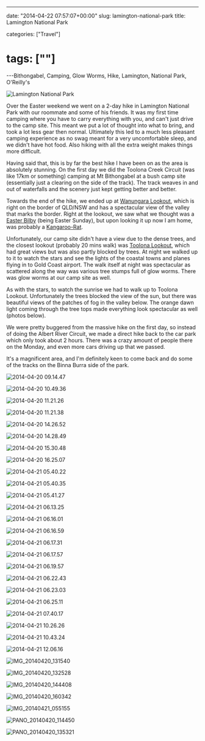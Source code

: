 ---

date: "2014-04-22 07:57:07+00:00"
slug: lamington-national-park
title: Lamington National Park

categories: ["Travel"]
# tags: [""]
---Bithongabel, Camping, Glow Worms, Hike, Lamington, National Park, O'Reilly's

![Lamington National Park](01-lamington-national-park.jpg)

Over the Easter weekend we went on a 2-day hike in Lamington National Park with our roommate and some of his friends. It was my first time camping where you have to carry everything with you, and can't just drive to the camp site. This meant we put a lot of thought into what to bring, and took a lot less gear then normal. Ultimately this led to a much less pleasant camping experience as no swag meant for a very uncomfortable sleep, and we didn't have hot food. Also hiking with all the extra weight makes things more difficult.

Having said that, this is by far the best hike I have been on as the area is absolutely stunning. On the first day we did the Toolona Creek Circuit (was like 17km or something) camping at Mt Bithongabel at a bush camp site (essentially just a clearing on the side of the track). The track weaves in and out of waterfalls and the scenery just kept getting better and better.

Towards the end of the hike, we ended up at [Wanungara Lookout](https://plus.google.com/117196152601832503917), which is right on the border of QLD/NSW and has a spectacular view of the valley that marks the border. Right at the lookout, we saw what we thought was a [Easter Bilby](https://en.wikipedia.org/wiki/Easter_Bilby) (being Easter Sunday), but upon looking it up now I am home, was probably a [Kangaroo-Rat](https://en.wikipedia.org/wiki/Kangaroo_rat).

Unfortunately, our camp site didn't have a view due to the dense trees, and the closest lookout (probably 20 mins walk) was [Toolona Lookout](https://plus.google.com/104335913242107008459/), which had great views but was also partly blocked by trees. At night we walked up to it to watch the stars and see the lights of the coastal towns and planes flying in to Gold Coast airport. The walk itself at night was spectacular as scattered along the way was various tree stumps full of glow worms. There was glow worms at our camp site as well.

As with the stars, to watch the sunrise we had to walk up to Toolona Lookout. Unfortunately the trees blocked the view of the sun, but there was beautiful views of the patches of fog in the valley below. The orange dawn light coming through the tree tops made everything look spectacular as well (photos below).

We were pretty buggered from the massive hike on the first day, so instead of doing the Albert River Circuit, we made a direct hike back to the car park which only took about 2 hours. There was a crazy amount of people there on the Monday, and even more cars driving up that we passed.

It's a magnificent area, and I'm definitely keen to come back and do some of the tracks on the Binna Burra side of the park.

![2014-04-20 09.14.47](2014-04-20-09-14-47.jpg)

![2014-04-20 10.49.36](2014-04-20-10-49-36.jpg)

![2014-04-20 11.21.26](2014-04-20-11-21-26.jpg)

![2014-04-20 11.21.38](2014-04-20-11-21-38.jpg)

![2014-04-20 14.26.52](2014-04-20-14-26-52.jpg)

![2014-04-20 14.28.49](2014-04-20-14-28-49.jpg)

![2014-04-20 15.30.48](2014-04-20-15-30-48.jpg)

![2014-04-20 16.25.07](2014-04-20-16-25-07.jpg)

![2014-04-21 05.40.22](2014-04-21-05-40-22.jpg)

![2014-04-21 05.40.35](2014-04-21-05-40-35.jpg)

![2014-04-21 05.41.27](2014-04-21-05-41-27.jpg)

![2014-04-21 06.13.25](2014-04-21-06-13-25.jpg)

![2014-04-21 06.16.01](2014-04-21-06-16-01.jpg)

![2014-04-21 06.16.59](2014-04-21-06-16-59.jpg)

![2014-04-21 06.17.31](2014-04-21-06-17-31.jpg)

![2014-04-21 06.17.57](2014-04-21-06-17-57.jpg)

![2014-04-21 06.19.57](2014-04-21-06-19-57.jpg)

![2014-04-21 06.22.43](2014-04-21-06-22-43.jpg)

![2014-04-21 06.23.03](2014-04-21-06-23-03.jpg)

![2014-04-21 06.25.11](2014-04-21-06-25-11.jpg)

![2014-04-21 07.40.17](2014-04-21-07-40-17.jpg)

![2014-04-21 10.26.26](2014-04-21-10-26-26.jpg)

![2014-04-21 10.43.24](2014-04-21-10-43-24.jpg)

![2014-04-21 12.06.16](2014-04-21-12-06-16.jpg)

![IMG_20140420_131540](img_20140420_131540.jpg)

![IMG_20140420_132528](img_20140420_132528.jpg)

![IMG_20140420_144408](img_20140420_144408.jpg)

![IMG_20140420_160342](img_20140420_160342.jpg)

![IMG_20140421_055155](img_20140421_055155.jpg)

![PANO_20140420_114450](pano_20140420_114450.jpg)

![PANO_20140420_135321](pano_20140420_135321.jpg)
